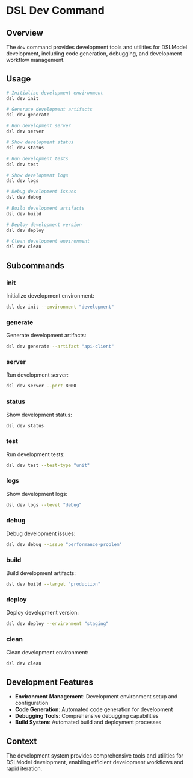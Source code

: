 # DSL Dev Command

## Overview
The `dev` command provides development tools and utilities for DSLModel development, including code generation, debugging, and development workflow management.

## Usage
```bash
# Initialize development environment
dsl dev init

# Generate development artifacts
dsl dev generate

# Run development server
dsl dev server

# Show development status
dsl dev status

# Run development tests
dsl dev test

# Show development logs
dsl dev logs

# Debug development issues
dsl dev debug

# Build development artifacts
dsl dev build

# Deploy development version
dsl dev deploy

# Clean development environment
dsl dev clean
```

## Subcommands

### init
Initialize development environment:
```bash
dsl dev init --environment "development"
```

### generate
Generate development artifacts:
```bash
dsl dev generate --artifact "api-client"
```

### server
Run development server:
```bash
dsl dev server --port 8000
```

### status
Show development status:
```bash
dsl dev status
```

### test
Run development tests:
```bash
dsl dev test --test-type "unit"
```

### logs
Show development logs:
```bash
dsl dev logs --level "debug"
```

### debug
Debug development issues:
```bash
dsl dev debug --issue "performance-problem"
```

### build
Build development artifacts:
```bash
dsl dev build --target "production"
```

### deploy
Deploy development version:
```bash
dsl dev deploy --environment "staging"
```

### clean
Clean development environment:
```bash
dsl dev clean
```

## Development Features
- **Environment Management**: Development environment setup and configuration
- **Code Generation**: Automated code generation for development
- **Debugging Tools**: Comprehensive debugging capabilities
- **Build System**: Automated build and deployment processes

## Context
The development system provides comprehensive tools and utilities for DSLModel development, enabling efficient development workflows and rapid iteration. 